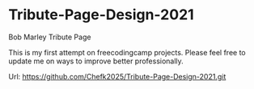 # Tribute-Page-Design-2021
Bob Marley Tribute Page

This is my first attempt on freecodingcamp projects. Please feel free to update me on ways to improve better professionally.

Url: https://github.com/Chefk2025/Tribute-Page-Design-2021.git
